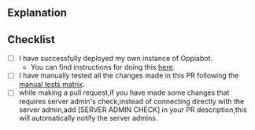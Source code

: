 <!--
  - Thanks for submitting code to Oppiabot! Please fill out the following as part of
  - your pull request so we can review your code more easily.
  -->

## Explanation
<!--
  - Explain what your PR does. If this PR fixes an existing bug, please include
  - "Fixes #bugnum:" in the explanation so that GitHub can auto-close the issue
  - when this PR is merged.
  -->

## Checklist
- [ ] I have successfully deployed my own instance of Oppiabot.
  - You can find instructions for doing this [here](https://github.com/oppia/oppiabot/wiki/Deploying-your-own-instance-of-the-oppiabot).
- [ ] I have manually tested all the changes made in this PR following the [manual tests matrix](https://github.com/oppia/oppiabot/wiki/Manual-Tests-Matrix).
- [ ] while making a pull request,if you have made some changes that requires server admin's check,instead of connecting directly with the server admin,add [SERVER ADMIN CHECK] in your PR description,this will automatically notify the server admins.
